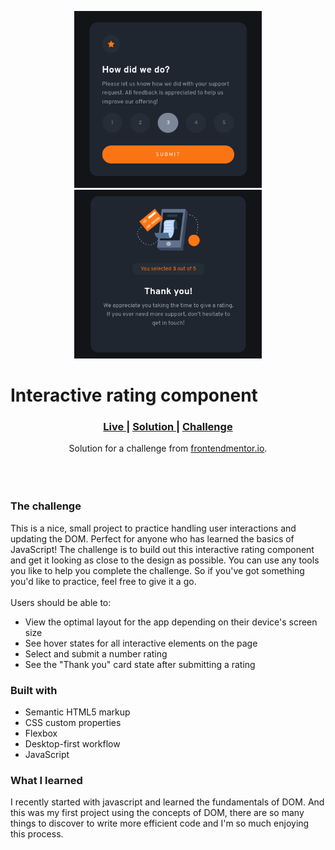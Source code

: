 <p float="left" align="middle">
  <img src="/screenshots/Design.png" width="300" />
  <img src="/screenshots/active.png" width="300" /> 
</p>

<h1> Interactive rating component </h1>

<div align="center">
  <h3>
    <a href="https://interactive-rating-component-swarajzz.netlify.app/">
      Live
    </a>
    <span> | </span>
    <a href="https://jsfiddle.net/Swarajzz/9kdqtv2n/13/">
      Solution
    </a>
   <span> | </span>
    <a href="https://www.frontendmentor.io/challenges/interactive-rating-component-koxpeBUmI">
      Challenge
    </a>
  </h3>
</div>
<div align="center">
   Solution for a challenge from  <a href="https://www.frontendmentor.io/challenges/interactive-rating-component-koxpeBUmI" target="_blank">frontendmentor.io</a>.
</div>
<br>
<br>
<br>

### The challenge

This is a nice, small project to practice handling user interactions and updating the DOM. Perfect for anyone who has learned the basics of JavaScript!
The challenge is to build out this interactive rating component and get it looking as close to the design as possible.
You can use any tools you like to help you complete the challenge. So if you've got something you'd like to practice, feel free to give it a go.
<br><br>Users should be able to:

- View the optimal layout for the app depending on their device's screen size
- See hover states for all interactive elements on the page
- Select and submit a number rating
- See the "Thank you" card state after submitting a rating

### Built with

- Semantic HTML5 markup
- CSS custom properties
- Flexbox
- Desktop-first workflow
- JavaScript

### What I learned

I recently started with javascript and learned the fundamentals of DOM. And this was my first project using the concepts of DOM, there are so many things to discover to write more efficient code and I'm so much enjoying this process.
